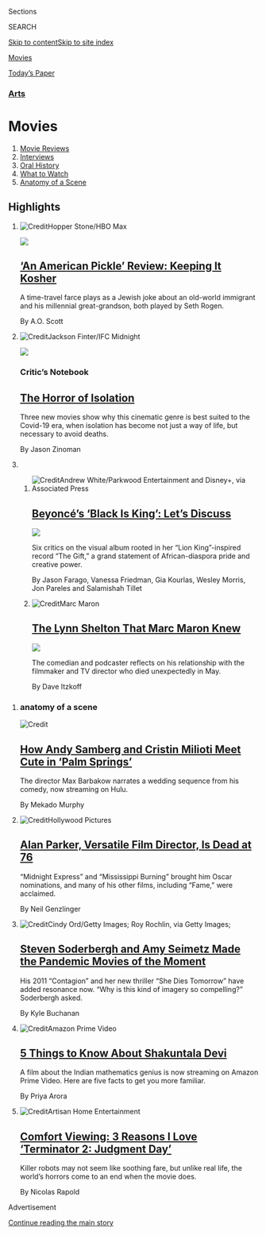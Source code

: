 <div id="app">

<div>

<div class="NYTAppHideMasthead css-zz1s19 e1suatyy0">

<div class="section css-ui9rw0 e1suatyy2">

<div class="css-11hrj97 er09x8g0">

<div class="css-6n7j50">

</div>

<span class="css-1dv1kvn">Sections</span>

<div class="css-10488qs">

<span class="css-1dv1kvn">SEARCH</span>

</div>

[Skip to content](#site-content)[Skip to site
index](#site-index)

</div>

<div id="masthead-section-label" class="css-1fnb9ct eaxe0e00">

[Movies](https://www.nytimes.com/section/movies)

</div>

<div class="css-10698na e1huz5gh0">

</div>

</div>

<div id="masthead-bar-one" class="section hasLinks css-15hmgas e1csuq9d3">

<div class="css-uqyvli e1csuq9d0">

</div>

<div class="css-1uqjmks e1csuq9d1">

</div>

<div class="css-9e9ivx">

[](https://myaccount.nytimes.com/auth/login?response_type=cookie&client_id=vi)

</div>

<div class="css-1bvtpon e1csuq9d2">

[Today’s
Paper](https://www.nytimes.com/section/todayspaper)

</div>

</div>

</div>

</div>

<div data-aria-hidden="false">

<div id="site-content" data-role="main">

<div id="collection-movies" class="section css-15h4p1b e9abtgs0">

<div class="css-1j21atc e1svk9qx1">

<div class="css-fmiefx e1svk9qx2">

<div class="css-1hk7r2m eu54l5x0">

<div id="sponsor-wrapper" class="css-7a1pgi eaca97t0" type="sponsor" hidden="">

<div id="sponsor-slug" class="css-1l4mleb eaca97t1" hidden="">

Supported by

</div>

[Continue reading the main
story](#after-sponsor)

<div id="sponsor" class="ad sponsor-wrapper" style="text-align:left;height:100%;display:block">

</div>

<div id="after-sponsor">

</div>

</div>

</div>

### <span class="css-hue6tr ezz4tcd1">[Arts](arts)</span>

</div>

<div class="css-nfcc9b e1svk9qx3">

<div class="css-vl9dhg e1svk9qx5">

<div class="css-1nrhkj6 e1svk9qx6">

# Movies

<div class="follow-button-placeholder" data-collection-id="">

</div>

</div>

</div>

</div>

</div>

1.  [Movie Reviews](/reviews/movies)
2.  [Interviews](/spotlight/interviews)
3.  [Oral History](/spotlight/oral-history)
4.  [What to Watch](/spotlight/what-to-watch)
5.  [Anatomy of a
Scene](/column/anatomy-of-a-scene)

<div class="css-4svvz1 ekkqrpp0">

<div id="collection-highlights-container" class="section css-18l1u7x e46isfb1">

<div class="css-gfgt40 ekkqrpp1">

## Highlights

1.  ![<span class="css-1nk1g0h e1oaj3zl2"><span class="css-1dv1kvn">Credit</span>Hopper
    Stone/HBO
    Max</span>](https://static01.nyt.com/images/2020/08/05/arts/05americanpickle2/05americanpickle2-videoLarge-v2.jpg)
    
    <div class="css-10wtrbd">
    
    <div class="css-1dqkjed">
    
    [![](https://static01.nyt.com/images/2020/08/05/arts/05americanpickle2/05americanpickle2-thumbStandard.jpg)](/2020/08/04/movies/an-american-pickle-review.html)
    
    </div>
    
    ## [‘An American Pickle’ Review: Keeping It Kosher](/2020/08/04/movies/an-american-pickle-review.html)
    
    A time-travel farce plays as a Jewish joke about an old-world
    immigrant and his millennial great-grandson, both played by Seth
    Rogen.
    
    <span class="css-me3p27"></span><span class="css-1dydysp e4e4i5l3"></span><span class="css-9voj2j">By
    <span class="css-1baulvz last-byline" itemprop="name">A.O.
    Scott</span></span>
    
    </div>

2.  ![<span class="css-1nk1g0h e1oaj3zl2"><span class="css-1dv1kvn">Credit</span>Jackson
    Finter/IFC
    Midnight</span>](https://static01.nyt.com/images/2020/08/02/arts/23horror-isolation1/23horror-isolation1-videoLarge.jpg)
    
    <div class="css-10wtrbd">
    
    <div class="css-1dqkjed">
    
    [![](https://static01.nyt.com/images/2020/08/02/arts/23horror-isolation1/23horror-isolation1-thumbStandard.jpg)](/2020/07/29/movies/horror-she-dies-tomorrow-relic-amulet.html)
    
    </div>
    
    ### Critic’s Notebook
    
    ## [The Horror of Isolation](/2020/07/29/movies/horror-she-dies-tomorrow-relic-amulet.html)
    
    Three new movies show why this cinematic genre is best suited to the
    Covid-19 era, when isolation has become not just a way of life, but
    necessary to avoid
    deaths.
    
    <span class="css-me3p27"></span><span class="css-1dydysp e4e4i5l3"></span><span class="css-9voj2j">By
    <span class="css-1baulvz last-byline" itemprop="name">Jason
    Zinoman</span></span>
    
    </div>

3.  1.  ![<span class="css-1nk1g0h e1oaj3zl2"><span class="css-1dv1kvn">Credit</span>Andrew
        White/Parkwood Entertainment and Disney+, via Associated
        Press</span>](https://static01.nyt.com/images/2020/08/03/arts/31beyonce7/31beyonce7-videoLarge.jpg)
        
        <div class="css-10wtrbd">
        
        ## [Beyoncé’s ‘Black Is King’: Let’s Discuss](/2020/07/31/arts/music/beyonce-black-is-king.html)
        
        <div class="css-ajkwsy">
        
        [![](https://static01.nyt.com/images/2020/08/03/arts/31beyonce7/31beyonce7-thumbStandard.jpg)](/2020/07/31/arts/music/beyonce-black-is-king.html)
        
        </div>
        
        Six critics on the visual album rooted in her “Lion
        King”-inspired record “The Gift,” a grand statement of
        African-diaspora pride and creative
        power.
        
        <span class="css-me3p27"></span><span class="css-1dydysp e4e4i5l3"></span><span class="css-9voj2j">By
        <span class="css-1baulvz" itemprop="name">Jason Farago</span>,
        <span class="css-1baulvz" itemprop="name">Vanessa
        Friedman</span>, <span class="css-1baulvz" itemprop="name">Gia
        Kourlas</span>, <span class="css-1baulvz" itemprop="name">Wesley
        Morris</span>, <span class="css-1baulvz" itemprop="name">Jon
        Pareles</span> and
        <span class="css-1baulvz last-byline" itemprop="name">Salamishah
        Tillet</span></span>
        
        </div>
    
    2.  ![<span class="css-1nk1g0h e1oaj3zl2"><span class="css-1dv1kvn">Credit</span>Marc
        Maron</span>](https://static01.nyt.com/images/2020/08/01/arts/31shelton-maron1/31shelton-maron1-videoLarge-v2.jpg)
        
        <div class="css-10wtrbd">
        
        ## [The Lynn Shelton That Marc Maron Knew](/2020/07/31/movies/marc-maron-lynn-shelton.html)
        
        <div class="css-ajkwsy">
        
        [![](https://static01.nyt.com/images/2020/08/01/arts/31shelton-maron1/31shelton-maron1-thumbStandard.jpg)](/2020/07/31/movies/marc-maron-lynn-shelton.html)
        
        </div>
        
        The comedian and podcaster reflects on his relationship with the
        filmmaker and TV director who died unexpectedly in
        May.
        
        <span class="css-me3p27"></span><span class="css-1dydysp e4e4i5l3"></span><span class="css-9voj2j">By
        <span class="css-1baulvz last-byline" itemprop="name">Dave
        Itzkoff</span></span>
        
        </div>

</div>

<div class="css-1xdhyk6 e46isfb0">

<div class="css-zk12ih ef6si7p0">

1.  ### anatomy of a scene
    
    ![<span class="css-1hhnwbi e1oaj3zl2"><span class="css-1dv1kvn">Credit</span></span>](https://static01.nyt.com/images/2020/08/01/arts/palmspringsanatomy1/palmspringsanatomy1-videoLarge.jpg)
    
    <div class="css-10wtrbd">
    
    ## [How Andy Samberg and Cristin Milioti Meet Cute in ‘Palm Springs’](/2020/07/31/movies/palm-springs-clip-hulu.html)
    
    The director Max Barbakow narrates a wedding sequence from his
    comedy, now streaming on
    Hulu.
    
    <span class="css-me3p27"></span><span class="css-1dydysp e4e4i5l3"></span><span class="css-9voj2j">By
    <span class="css-1baulvz last-byline" itemprop="name">Mekado
    Murphy</span></span>
    
    </div>

2.  ![<span class="css-1hhnwbi e1oaj3zl2"><span class="css-1dv1kvn">Credit</span>Hollywood
    Pictures</span>](https://static01.nyt.com/images/2020/08/01/obituaries/01Parker-obit1/31Parker6-videoLarge.jpg)
    
    <div class="css-10wtrbd">
    
    ## [Alan Parker, Versatile Film Director, Is Dead at 76](/2020/07/31/movies/alan-parker-versatile-film-director-is-dead-at-76.html)
    
    “Midnight Express” and “Mississippi Burning” brought him Oscar
    nominations, and many of his other films, including “Fame,” were
    acclaimed.
    
    <span class="css-me3p27"></span><span class="css-1dydysp e4e4i5l3"></span><span class="css-9voj2j">By
    <span class="css-1baulvz last-byline" itemprop="name">Neil
    Genzlinger</span></span>
    
    </div>

3.  ![<span class="css-1hhnwbi e1oaj3zl2"><span class="css-1dv1kvn">Credit</span>Cindy
    Ord/Getty Images; Roy Rochlin, via Getty
    Images;</span>](https://static01.nyt.com/images/2020/08/04/arts/00SODERBERGH-COMBO/00SODERBERGH-COMBO-videoLarge-v2.jpg)
    
    <div class="css-10wtrbd">
    
    ## [Steven Soderbergh and Amy Seimetz Made the Pandemic Movies of the Moment](/2020/07/31/movies/steven-soderbergh-amy-seimetz-pandemic.html)
    
    His 2011 “Contagion” and her new thriller “She Dies Tomorrow” have
    added resonance now. “Why is this kind of imagery so compelling?”
    Soderbergh
    asked.
    
    <span class="css-me3p27"></span><span class="css-1dydysp e4e4i5l3"></span><span class="css-9voj2j">By
    <span class="css-1baulvz last-byline" itemprop="name">Kyle
    Buchanan</span></span>
    
    </div>

4.  ![<span class="css-1hhnwbi e1oaj3zl2"><span class="css-1dv1kvn">Credit</span>Amazon
    Prime
    Video</span>](https://static01.nyt.com/images/2020/07/31/arts/31shakuntala-primer2/merlin_175165059_16547c37-e893-491f-95ef-35e15e153060-videoLarge.jpg)
    
    <div class="css-10wtrbd">
    
    ## [5 Things to Know About Shakuntala Devi](/2020/07/31/movies/shakuntala-devi-movie.html)
    
    A film about the Indian mathematics genius is now streaming on
    Amazon Prime Video. Here are five facts to get you more
    familiar.
    
    <span class="css-me3p27"></span><span class="css-1dydysp e4e4i5l3"></span><span class="css-9voj2j">By
    <span class="css-1baulvz last-byline" itemprop="name">Priya
    Arora</span></span>
    
    </div>

5.  ![<span class="css-1hhnwbi e1oaj3zl2"><span class="css-1dv1kvn">Credit</span>Artisan
    Home
    Entertainment</span>](https://static01.nyt.com/images/2020/07/31/arts/31comfort-terminator4/31comfort-terminator4-videoLarge.jpg)
    
    <div class="css-10wtrbd">
    
    ## [Comfort Viewing: 3 Reasons I Love ‘Terminator 2: Judgment Day’](/2020/07/31/movies/comfort-viewing-terminator-2.html)
    
    Killer robots may not seem like soothing fare, but unlike real life,
    the world’s horrors come to an end when the movie
    does.
    
    <span class="css-me3p27"></span><span class="css-1dydysp e4e4i5l3"></span><span class="css-9voj2j">By
    <span class="css-1baulvz last-byline" itemprop="name">Nicolas
    Rapold</span></span>
    
    </div>

</div>

</div>

</div>

<div id="mid1-wrapper" class="css-1mn4oms eaca97t0" type="rank">

<div id="mid1-slug" class="css-1tag3rd eaca97t1">

Advertisement

</div>

[Continue reading the main
story](#after-mid1)

<div id="mid1" class="ad mid1-wrapper" style="text-align:center;height:100%;display:block">

</div>

<div id="after-mid1">

</div>

</div>

</div>

<div class="css-185go5a e1o5byef0">

<div class="css-15cbhtu">

  - [Latest](#stream-panel)
  - <span class="css-6n7j50">Search</span>
    <div class="control">
    <div class="label-container css-1dv1kvn">
    Search
    </div>
    <div class="css-wm4t3d">
    **<span id="clear-search-input" class="css-1dv1kvn">Clear this text
    input</span>
    </div>
    </div>
    <span class="css-1iovbfw"></span>

<div id="stream-panel" class="section css-8msx5b e1jz0cab1">

<div class="css-13mho3u">

1.  
    
    <div class="css-1cp3ece">
    
    <div class="css-1l4spti">
    
    [](/2020/08/04/business/media/disney-earnings-coronavirus.html)
    
    <div class="css-79elbk">
    
    ![](https://static01.nyt.com/images/2020/08/04/business/04virus-disney3/04virus-disney3-thumbWide.jpg?quality=75&auto=webp&disable=upscale)
    
    </div>
    
    ## Disney, Staggered by Pandemic, Sees a Streaming Boom
    
    The company lost $4.7 billion in the latest quarter, but also
    reported that Disney+ has about 60.5 million subscribers after nine
    months of operation.
    
    <div class="css-1nqbnmb ea5icrr0">
    
    By <span class="css-1n7hynb">Brooks
    Barnes</span>
    
    </div>
    
    </div>
    
    <div class="css-1lc2l26 e1xfvim33">
    
    </div>
    
    </div>

2.  
    
    <div class="css-1cp3ece">
    
    <div class="css-1l4spti">
    
    [](/2020/08/04/movies/red-penguins-review.html)
    
    <div class="css-79elbk">
    
    ![](https://static01.nyt.com/images/2020/08/04/arts/04redpenguins/04redpenguins-thumbWide.jpg?quality=75&auto=webp&disable=upscale)
    
    </div>
    
    ## ‘Red Penguins’ Review: A Rowdy Look at Post-Soviet Russia
    
    This new documentary tells the tale of the Americans who invested in
    Russia’s premier hockey team in the early 1990s. Unsurprisingly,
    things went awry.
    
    <div class="css-1nqbnmb ea5icrr0">
    
    By <span class="css-1n7hynb">Ben
    Kenigsberg</span>
    
    </div>
    
    </div>
    
    <div class="css-1lc2l26 e1xfvim33">
    
    </div>
    
    </div>

3.  
    
    <div class="css-1cp3ece">
    
    <div class="css-1l4spti">
    
    [](/2020/08/03/arts/music/creem-magazine-documentary.html)
    
    <div class="css-79elbk">
    
    ![](https://static01.nyt.com/images/2020/08/04/arts/03creem1/03creem1-thumbWide-v2.jpg?quality=75&auto=webp&disable=upscale)
    
    </div>
    
    ## The Wild Story of Creem, Once ‘America’s Only Rock ’n’ Roll Magazine’
    
    A new documentary traces the rise and fall of the irreverent,
    boundary-smashing music publication where Lester Bangs did some of
    his most famous work.
    
    <div class="css-1nqbnmb ea5icrr0">
    
    By <span class="css-1n7hynb">Mike
    Rubin</span>
    
    </div>
    
    </div>
    
    <div class="css-1lc2l26 e1xfvim33">
    
    </div>
    
    </div>

4.  
    
    <div class="css-1cp3ece">
    
    <div class="css-1l4spti">
    
    [](/2020/08/03/books/midnight-sun-stephenie-meyer-twilight.html)
    
    <div class="css-79elbk">
    
    ![](https://static01.nyt.com/images/2020/08/03/books/03Meyer/03Meyer-thumbWide.jpg?quality=75&auto=webp&disable=upscale)
    
    </div>
    
    ## Stephenie Meyer Is Telling Edward’s Story, Even if It Makes Her Anxious
    
    The best-selling author talks about her latest book, “Midnight Sun,”
    which retells “Twilight” from the vampire’s perspective. Why now?
    “Because I finished it,” she says.
    
    <div class="css-1nqbnmb ea5icrr0">
    
    By <span class="css-1n7hynb">Concepción de
    León</span>
    
    </div>
    
    </div>
    
    <div class="css-1lc2l26 e1xfvim33">
    
    </div>
    
    </div>

5.  
    
    <div class="css-1cp3ece">
    
    <div class="css-1l4spti">
    
    [](/2020/08/02/books/jesse-eisenberg-when-you-finish-saving-the-world-audio.html)
    
    <div class="css-79elbk">
    
    ![](https://static01.nyt.com/images/2020/08/04/books/04Eisenberg1/merlin_174776955_5e1cd9f2-e7e2-4c7a-b8bc-e3a2a9787aa9-thumbWide.jpg?quality=75&auto=webp&disable=upscale)
    
    </div>
    
    ## It’s a Book. It’s a Podcast. It’s a Three-Act Play, in Your Ears.
    
    Jesse Eisenberg’s audio drama, “When You Finish Saving the World,”
    is coming to Audible ahead of a film adaptation with Julianne Moore.
    
    <div class="css-1nqbnmb ea5icrr0">
    
    By <span class="css-1n7hynb">Elisabeth
    Egan</span>
    
    </div>
    
    </div>
    
    <div class="css-1lc2l26 e1xfvim33">
    
    </div>
    
    </div>

6.  
    
    <div class="css-1cp3ece">
    
    <div class="css-1l4spti">
    
    [](/2020/08/01/obituaries/wilford-brimley-dead.html)
    
    <div class="css-79elbk">
    
    ![](https://static01.nyt.com/images/2020/08/03/world/00brimley/00brimley-thumbWide-v2.jpg?quality=75&auto=webp&disable=upscale)
    
    </div>
    
    ## Wilford Brimley, ‘Cocoon’ Star and Quaker Oats Pitchman, Is Dead at 85
    
    Recognizable by his walrus mustache, the actor specialized in
    playing cantankerous characters in “Absence of Malice,” “The
    Natural” and other films.
    
    <div class="css-1nqbnmb ea5icrr0">
    
    By <span class="css-1n7hynb">William
    Grimes</span>
    
    </div>
    
    </div>
    
    <div class="css-1lc2l26 e1xfvim33">
    
    </div>
    
    </div>

7.  
    
    <div class="css-1cp3ece">
    
    <div class="css-1l4spti">
    
    [](/2020/07/31/movies/alan-parker-stream.html)
    
    <div class="css-79elbk">
    
    ![](https://static01.nyt.com/images/2020/07/31/arts/31parker-streaming1/31parker-streaming1-thumbWide.jpg?quality=75&auto=webp&disable=upscale)
    
    </div>
    
    ## Where to Stream Alan Parker’s Best Movies
    
    Though he may not have stamped a specific style on his work, he
    brought an intelligence and professionalism to each film, whether
    musicals or dark dramas.
    
    <div class="css-1nqbnmb ea5icrr0">
    
    By <span class="css-1n7hynb">Jason
    Bailey</span>
    
    </div>
    
    </div>
    
    <div class="css-1lc2l26 e1xfvim33">
    
    </div>
    
    </div>

8.  
    
    <div class="css-1cp3ece">
    
    <div class="css-1l4spti">
    
    [](/2020/07/31/arts/television/new-to-stream-netflix.html)
    
    <div class="css-79elbk">
    
    ![](https://static01.nyt.com/images/2020/08/01/multimedia/01streamaugust1/merlin_175127256_c78e620b-ca85-4153-91c9-adee0a480817-thumbWide.jpg?quality=75&auto=webp&disable=upscale)
    
    </div>
    
    ## The Best Movies and TV Shows Coming to Netflix, Amazon and More in August
    
    Every month, subscription streaming services add a new batch of
    titles to their libraries. Here are our picks for August.
    
    <div class="css-1nqbnmb ea5icrr0">
    
    By <span class="css-1n7hynb">Noel
    Murray</span>
    
    </div>
    
    </div>
    
    <div class="css-1lc2l26 e1xfvim33">
    
    </div>
    
    </div>

9.  
    
    <div class="css-1cp3ece">
    
    <div class="css-1l4spti">
    
    [](/video/movies/100000007265338/palm-springs-scene.html)
    
    <div class="css-79elbk">
    
    ![](https://static01.nyt.com/images/2020/08/01/arts/palmspringsanatomy1/palmspringsanatomy1-thumbWide.jpg?quality=75&auto=webp&disable=upscale)
    
    </div>
    
    ### <span class="css-hue6tr ezz4tcd1">Times</span><span class="css-1a54gqt">Video</span>
    
    ## ‘Palm Springs’ | Anatomy of a Scene
    
    The director Max Barbakow narrates a sequence featuring Andy Samberg
    and Cristin Milioti.
    
    <div class="css-1nqbnmb ea5icrr0">
    
    By <span class="css-1n7hynb">Mekado
    Murphy</span>
    
    </div>
    
    </div>
    
    <div class="css-1lc2l26 e1xfvim33">
    
    </div>
    
    </div>

10. 
    
    <div class="css-1cp3ece">
    
    <div class="css-1l4spti">
    
    [](/2020/07/31/movies/seriously-single-review.html)
    
    <div class="css-79elbk">
    
    ![](https://static01.nyt.com/images/2020/07/31/arts/seriously1/seriously1-thumbWide.jpg?quality=75&auto=webp&disable=upscale)
    
    </div>
    
    ## ‘Seriously Single’ Review: Celebrating the Independent Life
    
    After two failed relationships, a woman — with the help of her best
    friend — embarks on a journey to self-discovery.
    
    <div class="css-1nqbnmb ea5icrr0">
    
    By <span class="css-1n7hynb">Teo Bugbee</span>
    
    </div>
    
    </div>
    
    <div class="css-1lc2l26 e1xfvim33">
    
    </div>
    
    </div>

<div class="css-13mho3u">

<div class="css-1t62hi8">

<div class="css-1stvaey">

Show
More

<div>

<div style="border:0;clip:rect(0 0 0 0);height:1px;margin:-1px;overflow:hidden;white-space:nowrap;padding:0;width:1px;position:absolute" data-role="log" data-aria-live="assertive">

</div>

<div style="border:0;clip:rect(0 0 0 0);height:1px;margin:-1px;overflow:hidden;white-space:nowrap;padding:0;width:1px;position:absolute" data-role="log" data-aria-live="assertive">

</div>

<div style="border:0;clip:rect(0 0 0 0);height:1px;margin:-1px;overflow:hidden;white-space:nowrap;padding:0;width:1px;position:absolute" data-role="log" data-aria-live="polite">

</div>

<div style="border:0;clip:rect(0 0 0 0);height:1px;margin:-1px;overflow:hidden;white-space:nowrap;padding:0;width:1px;position:absolute" data-role="log" data-aria-live="polite">

</div>

</div>

</div>

</div>

</div>

</div>

<div class="css-g6hk37 supplemental">

<div id="mid2-wrapper" class="css-10wkyv7 eaca97t0" type="lede">

<div id="mid2-slug" class="css-1tag3rd eaca97t1">

Advertisement

</div>

[Continue reading the main
story](#after-mid2)

<div id="mid2" class="ad mid2-wrapper" style="text-align:center;height:100%;display:block;min-height:250px">

</div>

<div id="after-mid2">

</div>

</div>

## Sign Up for the Movies Update Newsletter

<div class="css-hftqp3">

A roundup of the latest reviews, releases and more. Every Friday, stay
on top of Critics’ Picks, blockbusters and independent films.

</div>

[SIGN UP](/newsletters/signup/FM)

<div id="mktg-wrapper" class="css-oxle51 eaca97t0" type="mktg">

<div id="mktg-slug" class="css-1tag3rd eaca97t1">

Advertisement

</div>

[Continue reading the main
story](#after-mktg)

<div id="mktg" class="ad mktg-wrapper" style="text-align:center;height:100%;display:block">

</div>

<div id="after-mktg">

</div>

</div>

## Follow Us

<div class="module-body">

  - [**<span data-aria-hidden="true">@aoscott</span><span class="css-1dv1kvn">twitter
    page for
    @aoscott</span>](https://twitter.com/aoscott)
  - [**<span data-aria-hidden="true">@ManohlaDargis</span><span class="css-1dv1kvn">twitter
    page for
    @ManohlaDargis</span>](https://twitter.com/ManohlaDargis)
  - [**<span data-aria-hidden="true">@brooksbarnesNYT</span><span class="css-1dv1kvn">twitter
    page for
    @brooksbarnesNYT</span>](https://twitter.com/brooksbarnesNYT)
  - [**<span data-aria-hidden="true">nytwatching</span><span class="css-1dv1kvn">facebook
    page for
    nytwatching</span>](https://www.facebook.com/nytwatching)
  - [**<span data-aria-hidden="true">@watching</span><span class="css-1dv1kvn">twitter
    page for
    @watching</span>](https://twitter.com/watching)
  - [**<span data-aria-hidden="true">@nytimesarts</span><span class="css-1dv1kvn">twitter
    page for
    @nytimesarts</span>](https://twitter.com/nytimesarts)
  - [**<span data-aria-hidden="true">@kylebuchanan</span><span class="css-1dv1kvn">twitter
    page for @kylebuchanan</span>](https://twitter.com/kylebuchanan)

</div>

## Sign Up for the Watching Newsletter

<div class="css-hftqp3">

Get recommendations on the best TV shows and films to stream and watch.

</div>

[SIGN UP](/newsletters/signup/WG)

</div>

</div>

</div>

</div>

</div>

</div>

## Site Index

<div>

</div>

## Site Information Navigation

  - [© <span>2020</span> <span>The New York Times
    Company</span>](https://help.nytimes.com/hc/en-us/articles/115014792127-Copyright-notice)

<!-- end list -->

  - [NYTCo](https://www.nytco.com/)
  - [Contact
    Us](https://help.nytimes.com/hc/en-us/articles/115015385887-Contact-Us)
  - [Work with us](https://www.nytco.com/careers/)
  - [Advertise](https://nytmediakit.com/)
  - [T Brand Studio](http://www.tbrandstudio.com/)
  - [Your Ad
    Choices](https://www.nytimes.com/privacy/cookie-policy#how-do-i-manage-trackers)
  - [Privacy](https://www.nytimes.com/privacy)
  - [Terms of
    Service](https://help.nytimes.com/hc/en-us/articles/115014893428-Terms-of-service)
  - [Terms of
    Sale](https://help.nytimes.com/hc/en-us/articles/115014893968-Terms-of-sale)
  - [Site
    Map](https://spiderbites.nytimes.com)
  - [Help](https://help.nytimes.com/hc/en-us)
  - [Subscriptions](https://www.nytimes.com/subscription?campaignId=37WXW)

</div>

</div>
